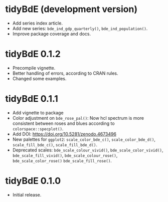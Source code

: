 # tidyBdE (development version)
-   Add series index article.
-   Add new series: `bde_ind_gdp_quarterly()`, `bde_ind_population()`.
-   Improve package coverage and docs.


# tidyBdE 0.1.2

-   Precompile vignette.
-   Better handling of errors, according to CRAN rules.
-   Changed some examples.

# tidyBdE 0.1.1

-   Add vignette to package
-   Color adjustment on `bde_rose_pal()`: Now hcl spectrum is more consistent between roses and blues according to `colorspace::specplot()`.
-   Add DOI: <https://doi.org/10.5281/zenodo.4673496>
-   New palettes for `ggplot2`: `scale_color_bde_c()`, `scale_color_bde_d()`, `scale_fill_bde_c()`, `scale_fill_bde_d()`.
-   Deprecated scales: `bde_scale_colour_vivid()`, `bde_scale_color_vivid()`, `bde_scale_fill_vivid()`, `bde_scale_colour_rose()`, `bde_scale_color_rose()` `bde_scale_fill_rose()`.

# tidyBdE 0.1.0

-   Initial release.
